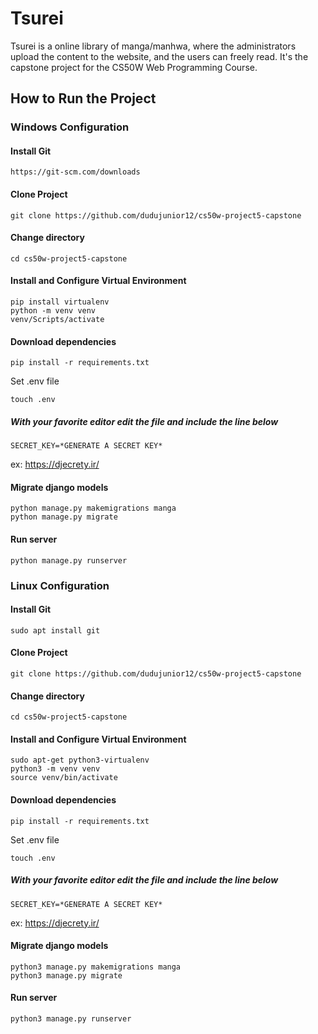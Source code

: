 ﻿# Tsurei
Tsurei is a online library of manga/manhwa, where the administrators upload the content to the website, and the users can freely read. It's the capstone project for the CS50W Web Programming Course.

## How to Run the Project
### Windows Configuration

#### Install Git

    https://git-scm.com/downloads

#### Clone Project

    git clone https://github.com/dudujunior12/cs50w-project5-capstone

#### Change directory

    cd cs50w-project5-capstone

#### Install and Configure Virtual Environment

    pip install virtualenv
    python -m venv venv
    venv/Scripts/activate

#### Download dependencies

    pip install -r requirements.txt

Set .env file

    touch .env

##### With your favorite editor edit the file and include the line below

    SECRET_KEY=*GENERATE A SECRET KEY*

ex: https://djecrety.ir/

#### Migrate django models

    python manage.py makemigrations manga
    python manage.py migrate

#### Run server

    python manage.py runserver
    
### Linux Configuration

#### Install Git

    sudo apt install git

#### Clone Project

    git clone https://github.com/dudujunior12/cs50w-project5-capstone

#### Change directory

    cd cs50w-project5-capstone

#### Install and Configure Virtual Environment

    sudo apt-get python3-virtualenv
    python3 -m venv venv
    source venv/bin/activate

#### Download dependencies

    pip install -r requirements.txt

Set .env file

    touch .env

##### With your favorite editor edit the file and include the line below

    SECRET_KEY=*GENERATE A SECRET KEY*

ex: https://djecrety.ir/

#### Migrate django models

    python3 manage.py makemigrations manga
    python3 manage.py migrate

#### Run server

    python3 manage.py runserver
